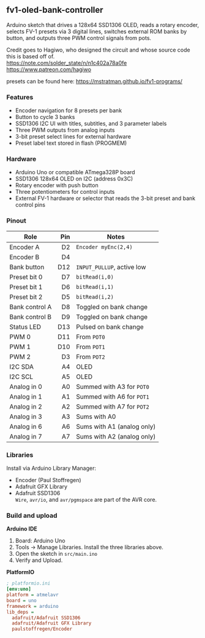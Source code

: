 ## fv1-oled-bank-controller

Arduino sketch that drives a 128x64 SSD1306 OLED, reads a rotary encoder, selects FV-1 presets via 3 digital lines, switches external ROM banks by button, and outputs three PWM control signals from pots.

Credit goes to Hagiwo, who designed the circuit and whose source code this is based off of.   
https://note.com/solder_state/n/n1c402a78a0fe  
https://www.patreon.com/hagiwo  

presets can be found here:
https://mstratman.github.io/fv1-programs/

### Features
- Encoder navigation for 8 presets per bank
- Button to cycle 3 banks
- SSD1306 I2C UI with titles, subtitles, and 3 parameter labels
- Three PWM outputs from analog inputs
- 3-bit preset select lines for external hardware
- Preset label text stored in flash (PROGMEM)

### Hardware
- Arduino Uno or compatible ATmega328P board  
- SSD1306 128x64 OLED on I2C (address 0x3C)  
- Rotary encoder with push button  
- Three potentiometers for control inputs  
- External FV-1 hardware or selector that reads the 3-bit preset and bank control pins

### Pinout

| Role | Pin | Notes |
|---|---:|---|
| Encoder A | D2 | `Encoder myEnc(2,4)` |
| Encoder B | D4 |  |
| Bank button | D12 | `INPUT_PULLUP`, active low |
| Preset bit 0 | D7 | `bitRead(i,0)` |
| Preset bit 1 | D6 | `bitRead(i,1)` |
| Preset bit 2 | D5 | `bitRead(i,2)` |
| Bank control A | D8 | Toggled on bank change |
| Bank control B | D9 | Toggled on bank change |
| Status LED | D13 | Pulsed on bank change |
| PWM 0 | D11 | From `POT0` |
| PWM 1 | D10 | From `POT1` |
| PWM 2 | D3  | From `POT2` |
| I2C SDA | A4 | OLED |
| I2C SCL | A5 | OLED |
| Analog in 0 | A0 | Summed with A3 for `POT0` |
| Analog in 1 | A1 | Summed with A6 for `POT1` |
| Analog in 2 | A2 | Summed with A7 for `POT2` |
| Analog in 3 | A3 | Sums with A0 |
| Analog in 6 | A6 | Sums with A1 (analog only) |
| Analog in 7 | A7 | Sums with A2 (analog only) |

### Libraries
Install via Arduino Library Manager:
- Encoder (Paul Stoffregen)
- Adafruit GFX Library
- Adafruit SSD1306  
`Wire`, `avr/io`, and `avr/pgmspace` are part of the AVR core.

### Build and upload

**Arduino IDE**
1. Board: Arduino Uno  
2. Tools → Manage Libraries. Install the three libraries above.  
3. Open the sketch in `src/main.ino` 
4. Verify and Upload.

**PlatformIO**
```ini
; platformio.ini
[env:uno]
platform = atmelavr
board = uno
framework = arduino
lib_deps =
  adafruit/Adafruit SSD1306
  adafruit/Adafruit GFX Library
  paulstoffregen/Encoder
